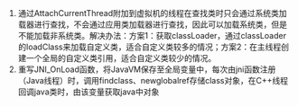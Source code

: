 1. 通过AttachCurrentThread附加到虚拟机的线程在查找类时只会通过系统类加载器进行查找，不会通过应用类加载器进行查找，因此可以加载系统类，但是不能加载非系统类。解决办法：方案1：获取classLoader，通过classLoader的loadClass来加载自定义类，适合自定义类较多的情况；方案2：在主线程创建一个全局的自定义类引用，适合自定义类较少的情况。
2. 重写JNI_OnLoad函数，将JavaVM保存至全局变量中，每次由jni函数注册（Java线程）时，调用findclass、newglobalref存储class对象，在C++线程回调java类时，由该变量获取java中对象
